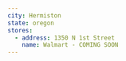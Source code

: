 ```yaml
---
city: Hermiston
state: oregon
stores:
  - address: 1350 N 1st Street
    name: Walmart - COMING SOON
---
```

